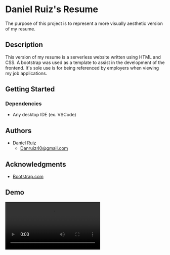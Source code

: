 # Daniel Ruiz's Resume

The purpose of this project is to represent a more visually aesthetic version of my resume.

## Description

This version of my resume is a serverless website written using HTML and CSS. A bootstrap was used as a template to assist in the development of the frontend. It's sole use is for
being referenced by employers when viewing my job applications.

## Getting Started
### Dependencies

- Any desktop IDE (ex. VSCode)

## Authors

- Daniel Ruiz
   - Danruiz40@gmail.com

## Acknowledgments

- [Bootstrap.com](https://startbootstrap.com/)

## Demo
<video loop src="https://github.com/Ruiz0430/Resume/assets/135925156/2b642e30-d599-4b36-a766-4f3fa3b9a123" />

